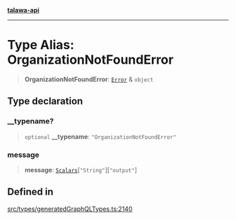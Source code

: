 [**talawa-api**](../../../README.md)

***

# Type Alias: OrganizationNotFoundError

> **OrganizationNotFoundError**: [`Error`](Error.md) & `object`

## Type declaration

### \_\_typename?

> `optional` **\_\_typename**: `"OrganizationNotFoundError"`

### message

> **message**: [`Scalars`](Scalars.md)\[`"String"`\]\[`"output"`\]

## Defined in

[src/types/generatedGraphQLTypes.ts:2140](https://github.com/Suyash878/talawa-api/blob/e4413cec641a837926071678fed3c7f67234e31e/src/types/generatedGraphQLTypes.ts#L2140)
